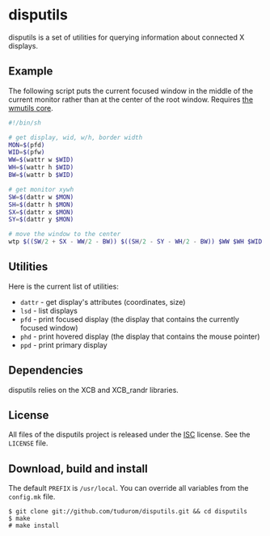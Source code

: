 disputils
=========

disputils is a set of utilities for querying information about connected X
displays.

Example
-------

The following script puts the current focused window in the middle of the
current monitor rather than at the center of the root window. Requires
[the wmutils core](https://github.com/wmutils/core/).

```bash
#!/bin/sh

# get display, wid, w/h, border width
MON=$(pfd)
WID=$(pfw)
WW=$(wattr w $WID)
WH=$(wattr h $WID)
BW=$(wattr b $WID)

# get monitor xywh
SW=$(dattr w $MON)
SH=$(dattr h $MON)
SX=$(dattr x $MON)
SY=$(dattr y $MON)

# move the window to the center
wtp $((SW/2 + SX - WW/2 - BW)) $((SH/2 - SY - WH/2 - BW)) $WW $WH $WID
```

Utilities
---------

Here is the current list of utilities:

* `dattr` - get display's attributes (coordinates, size)
* `lsd` - list displays
* `pfd` - print focused display (the display that contains the currently
	focused window)
* `phd` - print hovered display (the display that contains the mouse
	pointer)
* `ppd` - print primary display

Dependencies
------------

disputils relies on the XCB and XCB_randr libraries.

License
-------

All files of the disputils project is released under the [ISC][license] license. See the
`LICENSE` file.

[license]: http://cvsweb.openbsd.org/cgi-bin/cvsweb/src/share/misc/license.template?rev=HEAD

Download, build and install
--------------------

The default `PREFIX` is `/usr/local`. You can override all variables from the
`config.mk` file.

```
$ git clone git://github.com/tudurom/disputils.git && cd disputils
$ make
# make install
```


